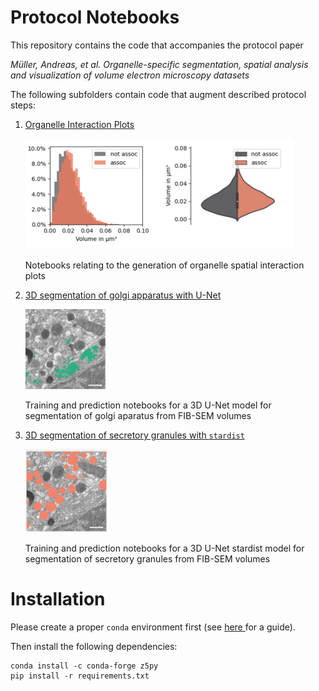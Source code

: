 # Protocol Notebooks 


This repository contains the code that accompanies the protocol paper

*Müller, Andreas, et al. Organelle-specific segmentation, spatial analysis and visualization of volume electron microscopy datasets* 

The following subfolders contain code that augment described protocol steps: 


1. [Organelle Interaction Plots](./plots)
    
    ![](figs/plot.png)

    Notebooks relating to the generation of organelle spatial interaction plots

2. [3D segmentation of golgi apparatus with U-Net](./unet)
   
    ![](figs/golgi_small.png)

    Training and prediction notebooks for a 3D U-Net model for segmentation of golgi aparatus from FIB-SEM volumes

3. [3D segmentation of secretory granules with `stardist`](./stardist/)

    ![](figs/granules.png)

    Training and prediction notebooks for a 3D U-Net stardist model for segmentation of secretory granules from FIB-SEM volumes


# Installation

Please create a proper `conda` environment first (see [here ]([url](https://conda.io/projects/conda/en/latest/user-guide/getting-started.html)) for a guide).  

Then install the following dependencies: 
```
conda install -c conda-forge z5py
pip install -r requirements.txt
```
